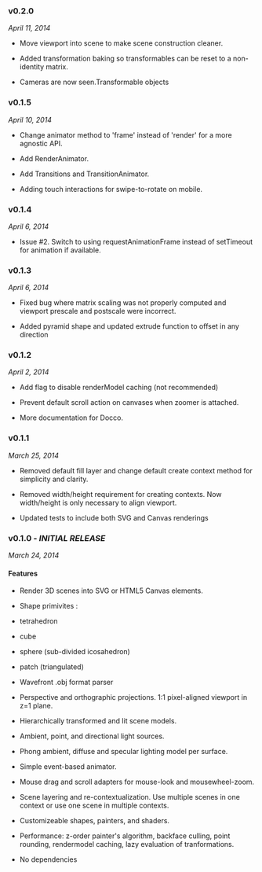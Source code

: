 
### v0.2.0

*April 11, 2014*

+ Move viewport into scene to make scene construction cleaner.

+ Added transformation baking so transformables can be reset to a non-identity matrix.

+ Cameras are now seen.Transformable objects

### v0.1.5

*April 10, 2014*

+ Change animator method to 'frame' instead of 'render' for a more agnostic API.

+ Add RenderAnimator.

+ Add Transitions and TransitionAnimator.

+ Adding touch interactions for swipe-to-rotate on mobile.

### v0.1.4

*April 6, 2014*

+ Issue #2. Switch to using requestAnimationFrame instead of setTimeout for animation if available.

### v0.1.3

*April 6, 2014*

+ Fixed bug where matrix scaling was not properly computed and viewport prescale and postscale were incorrect.

+ Added pyramid shape and updated extrude function to offset in any direction

### v0.1.2

*April 2, 2014*

+ Add flag to disable renderModel caching (not recommended)

+ Prevent default scroll action on canvases when zoomer is attached.

+ More documentation for Docco.

### v0.1.1

*March 25, 2014*

+ Removed default fill layer and change default create context method for simplicity and clarity.

+ Removed width/height requirement for creating contexts. Now width/height is only necessary to align viewport.

+ Updated tests to include both SVG and Canvas renderings

### v0.1.0 - *INITIAL RELEASE*

*March 24, 2014*

#### Features

+ Render 3D scenes into SVG or HTML5 Canvas elements.

+ Shape primivites :
 + tetrahedron
 + cube
 + sphere (sub-divided icosahedron)
 + patch (triangulated)
 + Wavefront .obj format parser

+ Perspective and orthographic projections. 1:1 pixel-aligned viewport in z=1 plane.

+ Hierarchically transformed and lit scene models.

+ Ambient, point, and directional light sources.

+ Phong ambient, diffuse and specular lighting model per surface.

+ Simple event-based animator.

+ Mouse drag and scroll adapters for mouse-look and mousewheel-zoom.

+ Scene layering and re-contextualization. Use multiple scenes in one context or use one scene in multiple contexts.

+ Customizeable shapes, painters, and shaders.

+ Performance: z-order painter's algorithm, backface culling, point rounding, rendermodel caching, lazy evaluation of tranformations.

+ No dependencies
